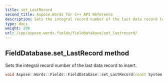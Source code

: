 ```yaml
---
title: set_LastRecord
second_title: Aspose.Words for C++ API Reference
description: Sets the integral record number of the last data record to insert.
type: docs
weight: 209
url: /cpp/aspose.words.fields/fielddatabase/set_lastrecord/
---
```

## FieldDatabase.set_LastRecord method


Sets the integral record number of the last data record to insert.

```cpp
void Aspose::Words::Fields::FieldDatabase::set_LastRecord(const System::String &value)
```


